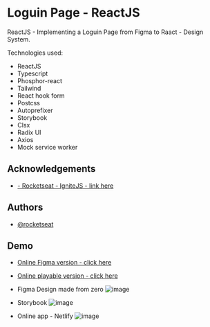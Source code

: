 
# Loguin Page  - ReactJS   

ReactJS - Implementing a Loguin Page from Figma to Raact - Design System.

 
Technologies used:

- ReactJS
- Typescript
- Phosphor-react 
- Tailwind
- React hook form 
- Postcss 
- Autoprefixer 
- Storybook
- Clsx 
- Radix UI 
- Axios 
- Mock service worker













## Acknowledgements

 - [- Rocketseat - IgniteJS - link here ](https://app.rocketseat.com.br/ignite/react-js)



 


## Authors

- [@rocketseat ](https://app.rocketseat.com.br)





## Demo

- [Online Figma version - click here](https://www.figma.com/file/GSLoxZpjGJ5kN2Mqj4n5iv/Ignite-Lab-Design-System?node-id=0%3A1)
- [Online playable version - click here](https://gentle-torrone-5a5e78.netlify.app/)

- Figma Design made from zero
![image](https://user-images.githubusercontent.com/63982700/195967230-87169c2a-baad-4ab8-9d88-26c0452b0369.png)

- Storybook
![image](https://user-images.githubusercontent.com/63982700/195967171-da09f62b-1dce-49d9-aea8-c93ed50d995b.png)


- Online app - Netlify
![image](https://user-images.githubusercontent.com/63982700/195967138-3851fd4b-368a-44eb-a858-0439c7b64b29.png)
